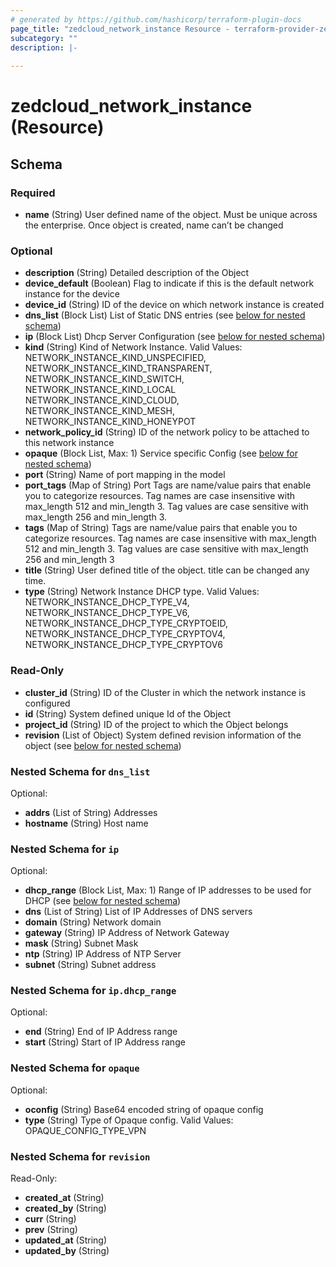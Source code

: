 ```yaml
---
# generated by https://github.com/hashicorp/terraform-plugin-docs
page_title: "zedcloud_network_instance Resource - terraform-provider-zedcloud"
subcategory: ""
description: |-
  
---
```


# zedcloud_network_instance (Resource)





<!-- schema generated by tfplugindocs -->
## Schema

### Required

- **name** (String) User defined name of the object. Must be unique across the enterprise. Once object is created, name can’t be changed

### Optional

- **description** (String) Detailed description of the Object
- **device_default** (Boolean) Flag to indicate if this is the default network instance for the device
- **device_id** (String) ID of the device on which network instance is created
- **dns_list** (Block List) List of Static DNS entries (see [below for nested schema](#nestedblock--dns_list))
- **ip** (Block List) Dhcp Server Configuration (see [below for nested schema](#nestedblock--ip))
- **kind** (String) Kind of Network Instance. Valid Values: NETWORK_INSTANCE_KIND_UNSPECIFIED, NETWORK_INSTANCE_KIND_TRANSPARENT, NETWORK_INSTANCE_KIND_SWITCH, NETWORK_INSTANCE_KIND_LOCAL NETWORK_INSTANCE_KIND_CLOUD, NETWORK_INSTANCE_KIND_MESH, NETWORK_INSTANCE_KIND_HONEYPOT
- **network_policy_id** (String) ID of the network policy to be attached to this network instance
- **opaque** (Block List, Max: 1) Service specific Config (see [below for nested schema](#nestedblock--opaque))
- **port** (String) Name of port mapping in the model
- **port_tags** (Map of String) Port Tags are name/value pairs that enable you to categorize resources. Tag names are case insensitive with max_length 512 and min_length 3.  Tag values are case sensitive with max_length 256 and min_length 3.
- **tags** (Map of String) Tags are name/value pairs that enable you to categorize resources. Tag names are case insensitive with max_length 512 and min_length 3. Tag values are case sensitive with max_length 256 and min_length 3
- **title** (String) User defined title of the object. title can be changed any time.
- **type** (String) Network Instance DHCP type. Valid Values: NETWORK_INSTANCE_DHCP_TYPE_V4, NETWORK_INSTANCE_DHCP_TYPE_V6, NETWORK_INSTANCE_DHCP_TYPE_CRYPTOEID, NETWORK_INSTANCE_DHCP_TYPE_CRYPTOV4, NETWORK_INSTANCE_DHCP_TYPE_CRYPTOV6

### Read-Only

- **cluster_id** (String) ID of the Cluster in which the network instance is configured
- **id** (String) System defined unique Id of the Object
- **project_id** (String) ID of the project to which the Object belongs
- **revision** (List of Object) System defined revision information of the object (see [below for nested schema](#nestedatt--revision))

<a id="nestedblock--dns_list"></a>
### Nested Schema for `dns_list`

Optional:

- **addrs** (List of String) Addresses
- **hostname** (String) Host name


<a id="nestedblock--ip"></a>
### Nested Schema for `ip`

Optional:

- **dhcp_range** (Block List, Max: 1) Range of IP addresses to be used for DHCP (see [below for nested schema](#nestedblock--ip--dhcp_range))
- **dns** (List of String) List of IP Addresses of DNS servers
- **domain** (String) Network domain
- **gateway** (String) IP Address of Network Gateway
- **mask** (String) Subnet Mask
- **ntp** (String) IP Address of NTP Server
- **subnet** (String) Subnet address

<a id="nestedblock--ip--dhcp_range"></a>
### Nested Schema for `ip.dhcp_range`

Optional:

- **end** (String) End of IP Address range
- **start** (String) Start of IP Address range



<a id="nestedblock--opaque"></a>
### Nested Schema for `opaque`

Optional:

- **oconfig** (String) Base64 encoded string of opaque config
- **type** (String) Type of Opaque config. Valid Values: OPAQUE_CONFIG_TYPE_VPN


<a id="nestedatt--revision"></a>
### Nested Schema for `revision`

Read-Only:

- **created_at** (String)
- **created_by** (String)
- **curr** (String)
- **prev** (String)
- **updated_at** (String)
- **updated_by** (String)


